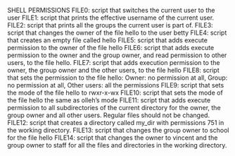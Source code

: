 SHELL PERMISSIONS
FILE0: script that switches the current user to the user
FILE1: script that prints the effective username of the current user.
FILE2: script that prints all the groups the current user is part of.
FILE3: script that changes the owner of the file hello to the user betty
FILE4: script that creates an empty file called hello
FILE5: script that adds execute permission to the owner of the file hello
FILE6: script that adds execute permission to the owner and the group owner, and read permission to other users, to the file hello.
FILE7: script that adds execution permission to the owner, the group owner and the other users, to the file hello
FILE8: script that sets the permission to the file hello: Owner: no permission at all, Group: no permission at all, Other users: all the permissions
FILE9: script that sets the mode of the file hello to rwxr-x-wx
FILE10: script that sets the mode of the file hello the same as olleh’s mode 
FILE11: script that adds execute permission to all subdirectories of the current directory for the owner, the group owner and all other users. Regular files should not be changed.
FILE12: script that creates a directory called my_dir with permissions 751 in the working directory.
FILE13: script that changes the group owner to school for the file hello
FILE14: script that changes the owner to vincent and the group owner to staff for all the files and directories in the working directory.
